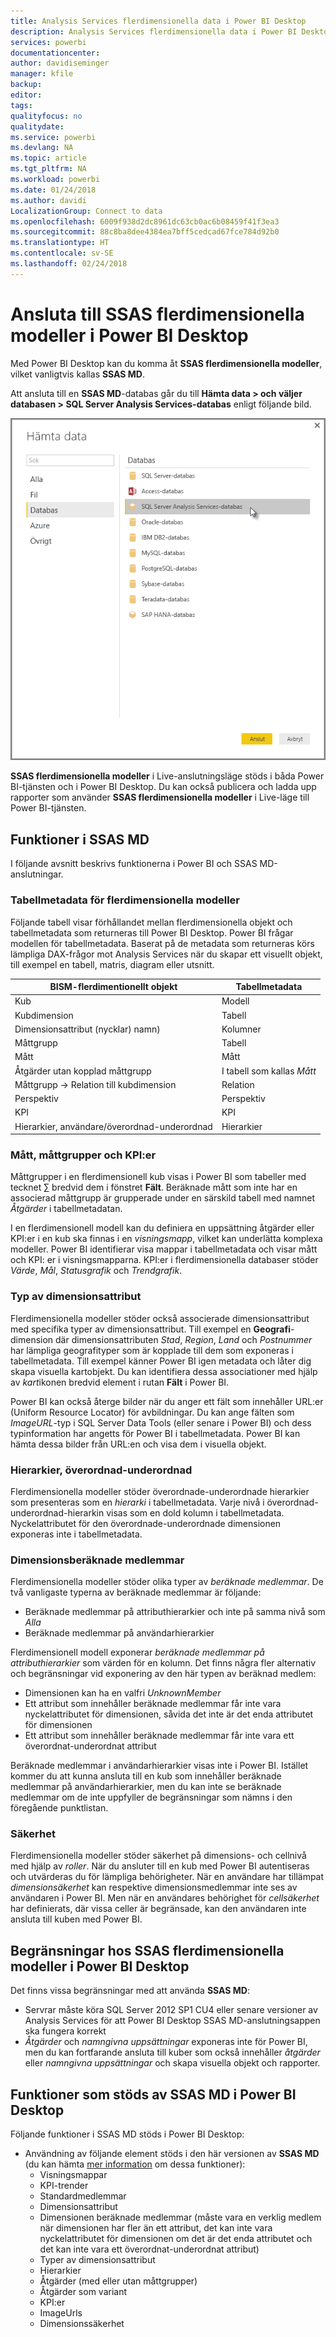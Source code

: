 ```yaml
---
title: Analysis Services flerdimensionella data i Power BI Desktop
description: Analysis Services flerdimensionella data i Power BI Desktop
services: powerbi
documentationcenter: 
author: davidiseminger
manager: kfile
backup: 
editor: 
tags: 
qualityfocus: no
qualitydate: 
ms.service: powerbi
ms.devlang: NA
ms.topic: article
ms.tgt_pltfrm: NA
ms.workload: powerbi
ms.date: 01/24/2018
ms.author: davidi
LocalizationGroup: Connect to data
ms.openlocfilehash: 6009f938d2dc8961dc63cb0ac6b08459f41f3ea3
ms.sourcegitcommit: 88c8ba8dee4384ea7bff5cedcad67fce784d92b0
ms.translationtype: HT
ms.contentlocale: sv-SE
ms.lasthandoff: 02/24/2018
---
```

# <a name="connect-to-ssas-multidimensional-models-in-power-bi-desktop"></a>Ansluta till SSAS flerdimensionella modeller i Power BI Desktop
Med Power BI Desktop kan du komma åt **SSAS flerdimensionella modeller**, vilket vanligtvis kallas **SSAS MD**.

Att ansluta till en **SSAS MD**-databas går du till **Hämta data &gt; och väljer databasen &gt; SQL Server Analysis Services-databas** enligt följande bild.

![](media/desktop-ssas-multidimensional/ssas-multidimensional-2.png)

**SSAS flerdimensionella modeller** i Live-anslutningsläge stöds i båda Power BI-tjänsten och i Power BI Desktop. Du kan också publicera och ladda upp rapporter som använder **SSAS flerdimensionella modeller** i Live-läge till Power BI-tjänsten.

## <a name="capabilities-and-features-of-ssas-md"></a>Funktioner i SSAS MD
I följande avsnitt beskrivs funktionerna i Power BI och SSAS MD-anslutningar.

### <a name="tabular-metadata-of-multidimensional-models"></a>Tabellmetadata för flerdimensionella modeller
Följande tabell visar förhållandet mellan flerdimensionella objekt och tabellmetadata som returneras till Power BI Desktop. Power BI frågar modellen för tabellmetadata. Baserat på de metadata som returneras körs lämpliga DAX-frågor mot Analysis Services när du skapar ett visuellt objekt, till exempel en tabell, matris, diagram eller utsnitt.

| BISM-flerdimentionellt objekt | Tabellmetadata |
| --- | --- |
| Kub |Modell |
| Kubdimension |Tabell |
| Dimensionsattribut (nycklar) namn) |Kolumner |
| Måttgrupp |Tabell |
| Mått |Mått |
| Åtgärder utan kopplad måttgrupp |I tabell som kallas *Mått* |
| Måttgrupp -> Relation till kubdimension |Relation |
| Perspektiv |Perspektiv |
| KPI |KPI |
| Hierarkier, användare/överordnad-underordnad |Hierarkier |

### <a name="measures-measure-groups-and-kpis"></a>Mått, måttgrupper och KPI:er
Måttgrupper i en flerdimensionell kub visas i Power BI som tabeller med tecknet ∑ bredvid dem i fönstret **Fält**. Beräknade mått som inte har en associerad måttgrupp är grupperade under en särskild tabell med namnet *Åtgärder* i tabellmetadatan.

I en flerdimensionell modell kan du definiera en uppsättning åtgärder eller KPI:er i en kub ska finnas i en *visningsmapp*, vilket kan underlätta komplexa modeller. Power BI identifierar visa mappar i tabellmetadata och visar mått och KPI: er i visningsmapparna. KPI:er i flerdimensionella databaser stöder *Värde*, *Mål*, *Statusgrafik* och *Trendgrafik*.

### <a name="dimension-attribute-type"></a>Typ av dimensionsattribut
Flerdimensionella modeller stöder också associerade dimensionsattribut med specifika typer av dimensionsattribut. Till exempel en **Geografi**-dimension där dimensionsattributen *Stad*, *Region*, *Land* och *Postnummer* har lämpliga geografityper som är kopplade till dem som exponeras i tabellmetadata. Till exempel känner Power BI igen metadata och låter dig skapa visuella kartobjekt. Du kan identifiera dessa associationer med hjälp av *kart*ikonen bredvid element i rutan **Fält** i Power BI.

Power BI kan också återge bilder när du anger ett fält som innehåller URL:er (Uniform Resource Locator) för avbildningar. Du kan ange fälten som *ImageURL*-typ i SQL Server Data Tools (eller senare i Power BI) och dess typinformation har angetts för Power BI i tabellmetadata. Power BI kan hämta dessa bilder från URL:en och visa dem i visuella objekt.

### <a name="parent-child-hierarchies"></a>Hierarkier, överordnad-underordnad
Flerdimensionella modeller stöder överordnade-underordnade hierarkier som presenteras som en *hierarki* i tabellmetadata. Varje nivå i överordnad-underordnad-hierarkin visas som en dold kolumn i tabellmetadata. Nyckelattributet för den överordnade-underordnade dimensionen exponeras inte i tabellmetadata.

### <a name="dimension-calculated-members"></a>Dimensionsberäknade medlemmar
Flerdimensionella modeller stöder olika typer av *beräknade medlemmar*. De två vanligaste typerna av beräknade medlemmar är följande:

* Beräknade medlemmar på attributhierarkier och inte på samma nivå som *Alla*
* Beräknade medlemmar på användarhierarkier

Flerdimensionell modell exponerar *beräknade medlemmar på attributhierarkier* som värden för en kolumn. Det finns några fler alternativ och begränsningar vid exponering av den här typen av beräknad medlem:

* Dimensionen kan ha en valfri *UnknownMember*
* Ett attribut som innehåller beräknade medlemmar får inte vara nyckelattributet för dimensionen, såvida det inte är det enda attributet för dimensionen
* Ett attribut som innehåller beräknade medlemmar får inte vara ett överordnat-underordnat attribut

Beräknade medlemmar i användarhierarkier visas inte i Power BI. Istället kommer du att kunna ansluta till en kub som innehåller beräknade medlemmar på användarhierarkier, men du kan inte se beräknade medlemmar om de inte uppfyller de begränsningar som nämns i den föregående punktlistan.

### <a name="security"></a>Säkerhet
Flerdimensionella modeller stöder säkerhet på dimensions- och cellnivå med hjälp av *roller*. När du ansluter till en kub med Power BI autentiseras och utvärderas du för lämpliga behörigheter. När en användare har tillämpat *dimensionsäkerhet* kan respektive dimensionsmedlemmar inte ses av användaren i Power BI. Men när en användares behörighet för *cellsäkerhet* har definierats, där vissa celler är begränsade, kan den användaren inte ansluta till kuben med Power BI.

## <a name="limitations-of-ssas-multidimensional-models-in-power-bi-desktop"></a>Begränsningar hos SSAS flerdimensionella modeller i Power BI Desktop
Det finns vissa begränsningar med att använda **SSAS MD**:

* Servrar måste köra SQL Server 2012 SP1 CU4 eller senare versioner av Analysis Services för att Power BI Desktop SSAS MD-anslutningsappen ska fungera korrekt
* *Åtgärder* och *namngivna uppsättningar* exponeras inte för Power BI, men du kan fortfarande ansluta till kuber som också innehåller *åtgärder* eller *namngivna uppsättningar* och skapa visuella objekt och rapporter.

## <a name="supported-features-of-ssas-md-in-power-bi-desktop"></a>Funktioner som stöds av SSAS MD i Power BI Desktop
Följande funktioner i SSAS MD stöds i Power BI Desktop:

* Användning av följande element stöds i den här versionen av **SSAS MD** (du kan hämta [mer information](https://msdn.microsoft.com/library/jj969574.aspx) om dessa funktioner):
  * Visningsmappar
  * KPI-trender
  * Standardmedlemmar
  * Dimensionsattribut
  * Dimensionen beräknade medlemmar (måste vara en verklig medlem när dimensionen har fler än ett attribut, det kan inte vara nyckelattributet för dimensionen om det är det enda attributet och det kan inte vara ett överordnat-underordnat attribut)
  * Typer av dimensionsattribut
  * Hierarkier
  * Åtgärder (med eller utan måttgrupper)
  * Åtgärder som variant
  * KPI:er
  * ImageUrls
  * Dimensionssäkerhet

